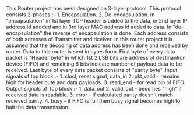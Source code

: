 This Router project has been designed on 3-layer protocol. This protocol consists 2-phases :-
                                                                                             1. Encapsulation.
                                                                                             2. De-encapsulation.
In "encapsulation" in 1st layer TCP header is added to the data, in 2nd layer IP address id addded and in 3rd layer MAC address id added to data. In "de-encapsulation" the reverse of encapsulation is done.
Each address consists of both adresses of Transmitter and riceiver.
In this router project it is assumed that the decoding of data address has been done and received by router.
Data to this router is sent in bytes form.
First byte of every data packet is "Header byte" in which 1st 2 LSB bits are address of destinantion device (FIFO) and remaining 6 bits indicate number of payload data to be received.
Last byte of every data packet consists of "parity byte".
Input signals of top block :-
                            1. clocl, reset signal, data_in
                            2. pkt_valid - remains high for header bute and data payloads.
                            3. read_end - for read pin of FIFO.
Output signals of Top block :-
                            1. data_out
                            2. valid_out - becomes "high" if received data is readable.
                            3. error - if calculated parity doesn't match recieved parity.
                            4. busy - if FIFO is full then busy signal becomes high to halt the data transmission.
                            
